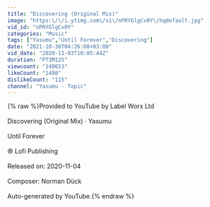 ```yaml
---
title: "Discovering (Original Mix)"
image: "https:\/\/i.ytimg.com\/vi\/nPRYGlgCv0Y\/hqdefault.jpg"
vid_id: "nPRYGlgCv0Y"
categories: "Music"
tags: ["Yasumu","Until Forever","Discovering"]
date: "2021-10-30T04:26:08+03:00"
vid_date: "2020-11-03T10:05:44Z"
duration: "PT3M12S"
viewcount: "140653"
likeCount: "1498"
dislikeCount: "115"
channel: "Yasumu - Topic"
---
```

{% raw %}Provided to YouTube by Label Worx Ltd<br /><br />Discovering (Original Mix) · Yasumu<br /><br />Until Forever<br /><br />℗ Lofi Publishing<br /><br />Released on: 2020-11-04<br /><br />Composer: Norman Dück<br /><br />Auto-generated by YouTube.{% endraw %}
